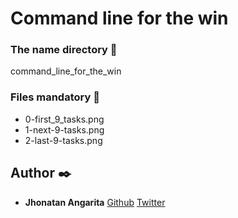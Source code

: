 # Command line for the win

### The name directory :file_folder:

command_line_for_the_win

### Files mandatory :page_facing_up:

* 0-first_9_tasks.png
* 1-next-9-tasks.png
* 2-last-9-tasks.png

## Author :black_nib:

* **Jhonatan Angarita** [Github](https://github.com/JhonathanAlejandro01)
  	     		[Twitter](https://twitter.com/Alejandro_Angar)